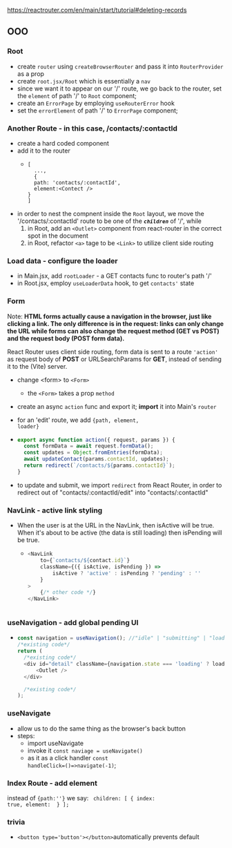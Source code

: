 https://reactrouter.com/en/main/start/tutorial#deleting-records

## OOO

### Root

- create <code>router</code> using <code>createBrowserRouter</code> and pass it into <code>RouterProvider</code> as a prop
- create <code>root.jsx/Root</code> which is essentially a <code>nav</code>
- since we want it to appear on our '/' route, we go back to the router, set the <code>element</code> of path '/' to <code>Root</code> component;
- create an <code>ErrorPage</code> by employing <code>useRouterError</code> hook
- set the <code>errorElement</code> of path '/' to <code>ErrorPage</code> component;

### Another Route - in this case, /contacts/:contactId

- create a hard coded component
- add it to the router
  - ```
    [
      ...,
      {
      path: 'contacts/:contactId',
      element:<Contect />
    }
    ]
    ```
- in order to nest the compnent inside the <code>Root</code> layout, we move the '/contacts/:contactId' route to be one of the **_<code>children</code>_** of '/', while
  1. in Root, add an <code>\<Outlet></code> component from react-router in the correct spot in the document
  2. in Root, refactor <code>\<a></code> tage to be <code>\<Link></code> to utilize client side routing

### Load data - configure the loader

- in Main.jsx, add <code>rootLoader</code> - a GET contacts func to router's path '/'
- in Root.jsx, employ <code>useLoaderData</code> hook, to get <code>contacts'</code> state

### Form

Note: **HTML forms actually cause a navigation in the browser, just like clicking a link. The only difference is in the request: links can only change the URL while forms can also change the request method (GET vs POST) and the request body (POST form data).**

React Router uses client side routing, form data is sent to a route <code>'action'</code> as request body of **POST** or URLSearchParams for **GET**, instead of sending it to the (Vite) server.

- change \<form> to <code>\<Form></code>
  - the <code>\<Form></code> takes a prop <code>method</code>
- create an async <code>action</code> func and export it; **import** it into Main's <code>router</code>
- for an 'edit' route, we add <code>{path, element, loader}</code>
- ```javascript
  export async function action({ request, params }) {
  	const formData = await request.formData();
  	const updates = Object.fromEntries(formData);
  	await updateContact(params.contactId, updates);
  	return redirect(`/contacts/${params.contactId}`);
  }
  ```

- to update and submit, we import <code>redirect</code> from React Router, in order to redirect out of "contacts/:contactId/edit" into "contacts/:contactId"

### NavLink - active link styling

- When the user is at the URL in the NavLink, then isActive will be true. When it's about to be active (the data is still loading) then isPending will be true.

  - ```javascript
    <NavLink
    	to={`contacts/${contact.id}`}
    	className={({ isActive, isPending }) =>
    		isActive ? 'active' : isPending ? 'pending' : ''
    	}
    >
    	{/* other code */}
    </NavLink>
    ```

  ```

  ```

### useNavigation - add global pending UI

- ```javascript
  const navigation = useNavigation(); //"idle" | "submitting" | "loading"
  /*existing code*/
  return (
  	/*existing code*/
  	<div id="detail" className={navigation.state === 'loading' ? loading : ''}>
  		<Outlet />
  	</div>

  	/*existing code*/
  );
  ```

### useNavigate

- allow us to do the same thing as the browser's back button
- steps:
  - import useNavigate
  - invoke it
    <code>const naviage = useNavigate()</code>
  - as it as a click handler
    <code>const handleClick=()=>navigate(-1)</code>;

### Index Route - add element <Index />

instead of <code>{path:''}</code>
we say:
<code>
children: [
{ index: true, element: <Index /> }
];
</code>

### trivia

- `<button type='button'></button>`automatically prevents default
